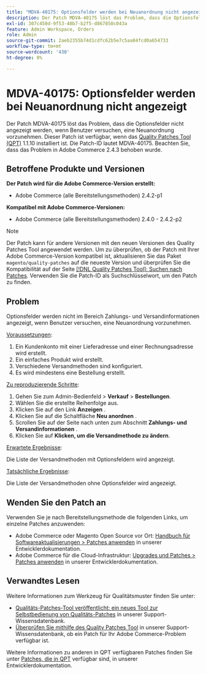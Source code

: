 ```yaml
---
title: "MDVA-40175: Optionsfelder werden bei Neuanordnung nicht angezeigt."
description: Der Patch MDVA-40175 löst das Problem, dass die Optionsfelder nicht angezeigt werden, wenn Benutzer versuchen, eine Neuanordnung vorzunehmen. Dieser Patch ist verfügbar, wenn das [Quality Patches Tool (QPT)](/help/announcements/adobe-commerce-announcements/magento-quality-patches-released-new-tool-to-self-serve-quality-patches.md) 1.1.10 installiert ist. Die Patch-ID lautet MDVA-40175. Beachten Sie, dass das Problem in Adobe Commerce 2.4.3 behoben wurde.
exl-id: 307c450d-9f53-40b7-b2f5-d867850c043a
feature: Admin Workspace, Orders
role: Admin
source-git-commit: 2aeb2355b74d1cdfc62b5e7c5aa04fcd0a654733
workflow-type: tm+mt
source-wordcount: '430'
ht-degree: 0%

---
```


# MDVA-40175: Optionsfelder werden bei Neuanordnung nicht angezeigt

Der Patch MDVA-40175 löst das Problem, dass die Optionsfelder nicht angezeigt werden, wenn Benutzer versuchen, eine Neuanordnung vorzunehmen. Dieser Patch ist verfügbar, wenn das [Quality Patches Tool (QPT)](/help/announcements/adobe-commerce-announcements/magento-quality-patches-released-new-tool-to-self-serve-quality-patches.md) 1.1.10 installiert ist. Die Patch-ID lautet MDVA-40175. Beachten Sie, dass das Problem in Adobe Commerce 2.4.3 behoben wurde.

## Betroffene Produkte und Versionen

**Der Patch wird für die Adobe Commerce-Version erstellt:**

* Adobe Commerce (alle Bereitstellungsmethoden) 2.4.2-p1

**Kompatibel mit Adobe Commerce-Versionen:**

* Adobe Commerce (alle Bereitstellungsmethoden) 2.4.0 - 2.4.2-p2

>[!NOTE]
>
>Der Patch kann für andere Versionen mit den neuen Versionen des Quality Patches Tool angewendet werden. Um zu überprüfen, ob der Patch mit Ihrer Adobe Commerce-Version kompatibel ist, aktualisieren Sie das Paket `magento/quality-patches` auf die neueste Version und überprüfen Sie die Kompatibilität auf der Seite [[!DNL Quality Patches Tool]: Suchen nach Patches](https://experienceleague.adobe.com/tools/commerce-quality-patches/index.html). Verwenden Sie die Patch-ID als Suchschlüsselwort, um den Patch zu finden.

## Problem

Optionsfelder werden nicht im Bereich Zahlungs- und Versandinformationen angezeigt, wenn Benutzer versuchen, eine Neuanordnung vorzunehmen.

<u>Voraussetzungen</u>:

1. Ein Kundenkonto mit einer Lieferadresse und einer Rechnungsadresse wird erstellt.
1. Ein einfaches Produkt wird erstellt.
1. Verschiedene Versandmethoden sind konfiguriert.
1. Es wird mindestens eine Bestellung erstellt.

<u>Zu reproduzierende Schritte</u>:

1. Gehen Sie zum Admin-Bedienfeld > **Verkauf** > **Bestellungen**.
1. Wählen Sie die erstellte Reihenfolge aus.
1. Klicken Sie auf den Link **Anzeigen** .
1. Klicken Sie auf die Schaltfläche **Neu anordnen** .
1. Scrollen Sie auf der Seite nach unten zum Abschnitt **Zahlungs- und Versandinformationen** .
1. Klicken Sie auf **Klicken, um die Versandmethode zu ändern**.

<u>Erwartete Ergebnisse</u>:

Die Liste der Versandmethoden mit Optionsfeldern wird angezeigt.

<u>Tatsächliche Ergebnisse</u>:

Die Liste der Versandmethoden ohne Optionsfelder wird angezeigt.

## Wenden Sie den Patch an

Verwenden Sie je nach Bereitstellungsmethode die folgenden Links, um einzelne Patches anzuwenden:

* Adobe Commerce oder Magento Open Source vor Ort: [Handbuch für Softwareaktualisierungen > Patches anwenden](https://experienceleague.adobe.com/en/docs/commerce-operations/tools/quality-patches-tool/usage) in unserer Entwicklerdokumentation.
* Adobe Commerce für die Cloud-Infrastruktur: [Upgrades und Patches > Patches anwenden](https://experienceleague.adobe.com/en/docs/commerce-cloud-service/user-guide/develop/upgrade/apply-patches) in unserer Entwicklerdokumentation.

## Verwandtes Lesen

Weitere Informationen zum Werkzeug für Qualitätsmuster finden Sie unter:

* [Qualitäts-Patches-Tool veröffentlicht: ein neues Tool zur Selbstbedienung von Qualitäts-Patches](/help/announcements/adobe-commerce-announcements/magento-quality-patches-released-new-tool-to-self-serve-quality-patches.md) in unserer Support-Wissensdatenbank.
* [Überprüfen Sie mithilfe des Quality Patches Tool](/help/support-tools/patches-available-in-qpt-tool/check-patch-for-magento-issue-with-magento-quality-patches.md) in unserer Support-Wissensdatenbank, ob ein Patch für Ihr Adobe Commerce-Problem verfügbar ist.

Weitere Informationen zu anderen in QPT verfügbaren Patches finden Sie unter [Patches, die in QPT](https://experienceleague.adobe.com/tools/commerce-quality-patches/index.html) verfügbar sind, in unserer Entwicklerdokumentation.
